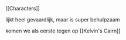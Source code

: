 [[Characters]]

lijkt heel gevaardlijk, maar is super behulpzaam

komen we als eerste tegen op [[Kelvin's Cairn]]

